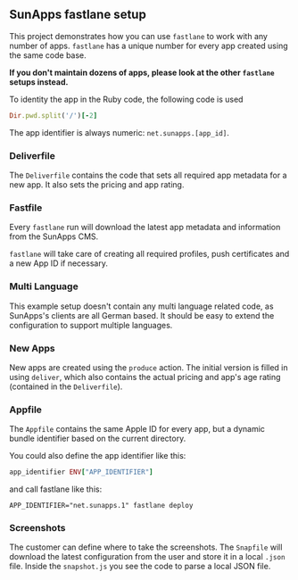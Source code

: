 ## SunApps fastlane setup

This project demonstrates how you can use `fastlane` to work with any number of apps. `fastlane` has a unique number for every app created using the same code base.

**If you don't maintain dozens of apps, please look at the other `fastlane` setups instead.**

To identity the app in the Ruby code, the following code is used

```ruby
Dir.pwd.split('/')[-2]
```

The app identifier is always numeric: `net.sunapps.[app_id]`.

### Deliverfile

The `Deliverfile` contains the code that sets all required app metadata for a new app. It also sets the pricing and app rating. 

### Fastfile

Every `fastlane` run will download the latest app metadata and information from the SunApps CMS. 

`fastlane` will take care of creating all required profiles, push certificates and a new App ID if necessary.

### Multi Language

This example setup doesn't contain any multi language related code, as SunApps's clients are all German based. It should be easy to extend the configuration to support multiple languages.

### New Apps

New apps are created using the `produce` action. The initial version is filled in using `deliver`, which also contains the actual pricing and app's age rating (contained in the `Deliverfile`).

### Appfile

The `Appfile` contains the same Apple ID for every app, but a dynamic bundle identifier based on the current directory.

You could also define the app identifier like this:

```ruby
app_identifier ENV["APP_IDENTIFIER"]
```

and call fastlane like this:

```
APP_IDENTIFIER="net.sunapps.1" fastlane deploy
```

### Screenshots

The customer can define where to take the screenshots. The `Snapfile` will download the latest configuration from the user and store it in a local `.json` file. Inside the `snapshot.js` you see the code to parse a local JSON file.

